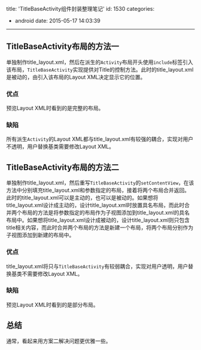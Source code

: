 title: 'TitleBaseActivity组件封装整理笔记'
id: 1530
categories:
  - android
date: 2015-05-17 14:03:39
---

## TitleBaseActivity布局的方法一

单独制作title_layout.xml，然后在派生的`Activity`布局开头使用`include`标签引入该布局，`TitleBaseActivity`实现提供对Title的控制方法。此时的title_layout.xml是被动的，由引入该布局的Layout XML决定显示它的位置。
	
### 优点
预览Layout XML时看到的是完整的布局。

### 缺陷
所有派生`Activity`的Layout XML都与title_layout.xml有较强的耦合，实现对用户不透明，用户替换基类需要修改Layout XML。

## TitleBaseActivity布局的方法二

单独制作title_layout.xml，然后重写`TitleBaseActivity`的`setContentView`，在该方法中分别填充title_layout.xml和参数指定的布局，接着将两个布局合并返回。此时的title_layout.xml可以是主动的，也可以是被动的。如果想将title_layout.xml设计成主动的，设计title_layout.xml时放置具名布局，而此时合并两个布局的方法是将参数指定的布局作为子视图添加到title_layout.xml的具名布局中。如果想将title_layout.xml设计成被动的，设计title_layout.xml则只包含title相关内容，而此时合并两个布局的方法是新建一个布局，将两个布局分别作为子视图添加到新建的布局中。

### 优点
title_layout.xml将只与`TitleBaseActivity`有较弱耦合，实现对用户透明，用户替换基类不需要修改Layout XML。

### 缺陷
预览Layout XML时看到的是部分布局。

## 总结

通常，看起来用方案二解决问题更优雅一些。
